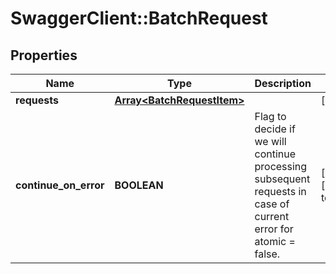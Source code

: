 # SwaggerClient::BatchRequest

## Properties
Name | Type | Description | Notes
------------ | ------------- | ------------- | -------------
**requests** | [**Array&lt;BatchRequestItem&gt;**](BatchRequestItem.md) |  | [optional] 
**continue_on_error** | **BOOLEAN** | Flag to decide if we will continue processing subsequent requests in case of current error for atomic &#x3D; false. | [optional] [default to true]


